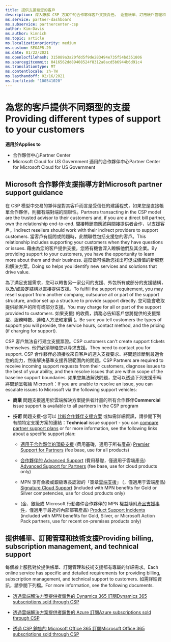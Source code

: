 ```yaml
---
title: 提供支援給您的客戶
description: 深入瞭解 CSP 方案中的合作夥伴客戶支援責任。 涵蓋帳單、訂用帳戶管理和技術問題的支援。
ms.service: partner-dashboard
ms.subservice: partnercenter-csp
author: Kim-Davis
ms.author: kimnich
ms.topic: article
ms.localizationpriority: medium
ms.custom: SEOAPR.20
ms.date: 01/22/2021
ms.openlocfilehash: 315089a3a20fdd5f9de283494e735f54bd351806
ms.sourcegitcommit: 0416562dd89408524f8312a8acd5b6944b6d91c4
ms.translationtype: MT
ms.contentlocale: zh-TW
ms.lasthandoff: 02/16/2021
ms.locfileid: "100541020"
---
```

# <a name="providing-different-types-of-support-to-your-customers"></a><span data-ttu-id="8dbb4-104">為您的客戶提供不同類型的支援</span><span class="sxs-lookup"><span data-stu-id="8dbb4-104">Providing different types of support to your customers</span></span>

<span data-ttu-id="8dbb4-105">**適用於**</span><span class="sxs-lookup"><span data-stu-id="8dbb4-105">**Applies to**</span></span>

-  <span data-ttu-id="8dbb4-106">合作夥伴中心</span><span class="sxs-lookup"><span data-stu-id="8dbb4-106">Partner Center</span></span>
-  <span data-ttu-id="8dbb4-107">Microsoft Cloud for US Government 適用的合作夥伴中心</span><span class="sxs-lookup"><span data-stu-id="8dbb4-107">Partner Center for Microsoft Cloud for US Government</span></span>


## <a name="microsoft-partner-support-guidance"></a><span data-ttu-id="8dbb4-108">Microsoft 合作夥伴支援指導方針</span><span class="sxs-lookup"><span data-stu-id="8dbb4-108">Microsoft partner support guidance</span></span>

<span data-ttu-id="8dbb4-109">在 CSP 模型中交易的夥伴是對其客戶而言是受信任的建議程式，如果您是直接帳單合作夥伴，則擁有端對端的關聯性。</span><span class="sxs-lookup"><span data-stu-id="8dbb4-109">Partners transacting in the CSP model are the trusted advisor to their customers and, if you are a direct bill partner, own the relationship end-to-end.</span></span> <span data-ttu-id="8dbb4-110">間接轉銷商應該與間接提供者合作，以支援客戶。</span><span class="sxs-lookup"><span data-stu-id="8dbb4-110">Indirect resellers should work with their indirect providers to support customers.</span></span> <span data-ttu-id="8dbb4-111">當客戶有疑問或問題時，此關聯性包括支援您的客戶。</span><span class="sxs-lookup"><span data-stu-id="8dbb4-111">This relationship includes supporting your customers when they have questions or issues.</span></span> <span data-ttu-id="8dbb4-112">藉由為您的客戶提供支援，您將有機會深入瞭解他們及其企業。</span><span class="sxs-lookup"><span data-stu-id="8dbb4-112">By providing support to your customers, you have the opportunity to learn more about them and their business.</span></span> <span data-ttu-id="8dbb4-113">這麼做可協助您找出可促成價值的新服務和解決方案。</span><span class="sxs-lookup"><span data-stu-id="8dbb4-113">Doing so helps you identify new services and solutions that drive value.</span></span>

<span data-ttu-id="8dbb4-114">為了滿足支援需求，您可以轉售另一家公司的支援、外包所有或部分的支援結構，以及/或設定結構以直接提供支援。</span><span class="sxs-lookup"><span data-stu-id="8dbb4-114">To fulfill the support requirement, you may resell support from another company, outsource all or part of the support structure, and/or set up a structure to provide support directly.</span></span> <span data-ttu-id="8dbb4-115">您可能會收取提供給客戶的所有或部分支援。</span><span class="sxs-lookup"><span data-stu-id="8dbb4-115">You may charge for all or part of the support provided to customers.</span></span> <span data-ttu-id="8dbb4-116">如果支援) 的收費，請務必告知客戶您將提供的支援類型、服務時數、連絡人方法和定價 (。</span><span class="sxs-lookup"><span data-stu-id="8dbb4-116">Be sure you tell customers the types of support you will provide, the service hours, contact method, and the pricing (if charging for support).</span></span>

<span data-ttu-id="8dbb4-117">CSP 客戶無法自行建立支援票證。</span><span class="sxs-lookup"><span data-stu-id="8dbb4-117">CSP customers can't create support tickets themselves.</span></span> <span data-ttu-id="8dbb4-118">他們必須聯絡您以尋求支援。</span><span class="sxs-lookup"><span data-stu-id="8dbb4-118">They need to contact you for support.</span></span> <span data-ttu-id="8dbb4-119">CSP 合作夥伴必須接收來自客戶的連入支援要求、將問題診斷到最適合您的能力，然後解決基準支援界限範圍內的問題。</span><span class="sxs-lookup"><span data-stu-id="8dbb4-119">CSP Partners are required to receive incoming support requests from their customers, diagnose issues to the best of your ability, and then resolve issues that are within scope of the baseline support boundaries.</span></span> <span data-ttu-id="8dbb4-120">如果您無法解決問題，您可以透過下列支援車輛將問題呈報給 Microsoft：</span><span class="sxs-lookup"><span data-stu-id="8dbb4-120">If you are unable to resolve an issue, you can escalate issues to Microsoft via the following support vehicles:</span></span>

- <span data-ttu-id="8dbb4-121">**商業** 問題支援適用於雲端解決方案提供者計畫的所有合作夥伴</span><span class="sxs-lookup"><span data-stu-id="8dbb4-121">**Commercial** issue support is available to all partners in the CSP program</span></span>

- <span data-ttu-id="8dbb4-122">**技術** 問題支援-您可以 [比較合作夥伴支援方案](https://partner.microsoft.com/support/partnersupport) 或如需詳細資訊，請參閱下列有關特定支援方案的連結：</span><span class="sxs-lookup"><span data-stu-id="8dbb4-122">**Technical** issue support - you can [compare partner support plans](https://partner.microsoft.com/support/partnersupport) or for more information, see the following links  about a specific support plan:</span></span>

  - <span data-ttu-id="8dbb4-123">[適用于合作夥伴的頂級支援](https://partner.microsoft.com/support/microsoft-services-premier-support) (費用基礎，適用于所有產品) </span><span class="sxs-lookup"><span data-stu-id="8dbb4-123">[Premier Support for Partners](https://partner.microsoft.com/support/microsoft-services-premier-support) (fee base, use for all products)</span></span>

  - <span data-ttu-id="8dbb4-124">[合作夥伴的 Advanced Support](https://partner.microsoft.com/support/advanced-cloud-support) (費用基礎，僅適用于雲端產品) </span><span class="sxs-lookup"><span data-stu-id="8dbb4-124">[Advanced Support for Partners](https://partner.microsoft.com/support/advanced-cloud-support) (fee base, use for cloud products only)</span></span>

  - <span data-ttu-id="8dbb4-125">MPN 享有金級或銀級專長認證的「簽章[雲端支援](manage-your-partner-network-benefits.md)」 (，僅適用于雲端產品) </span><span class="sxs-lookup"><span data-stu-id="8dbb4-125">[Signature Cloud Support](manage-your-partner-network-benefits.md) (included with MPN benefits for Gold or Silver competencies, use for cloud products only)</span></span>

  - <span data-ttu-id="8dbb4-126"> (金、銀級或 Microsoft 行動套件合作夥伴的 MPN 權益隨附[產品支援事件](manage-your-partner-network-benefits.md)，僅適用于最近的內部部署產品) </span><span class="sxs-lookup"><span data-stu-id="8dbb4-126">[Product Support Incidents](manage-your-partner-network-benefits.md) (included with MPN benefits for Gold, Silver, or Microsoft Action Pack partners, use for recent on-premises products only)</span></span>

## <a name="providing-billing-subscription-management-and-technical-support"></a><span data-ttu-id="8dbb4-127">提供帳單、訂閱管理和技術支援</span><span class="sxs-lookup"><span data-stu-id="8dbb4-127">Providing billing, subscription management, and technical support</span></span> 

<span data-ttu-id="8dbb4-128">每個線上服務對於提供帳單、訂閱管理和技術支援都有專屬的詳細需求。</span><span class="sxs-lookup"><span data-stu-id="8dbb4-128">Each online service has specific and detailed requirements for providing billing, subscription management, and technical support to customers.</span></span> <span data-ttu-id="8dbb4-129">如需詳細資訊，請參閱下列檔。</span><span class="sxs-lookup"><span data-stu-id="8dbb4-129">For more information, see the following documents.</span></span>

- [<span data-ttu-id="8dbb4-130">透過雲端解決方案提供者銷售的 Dynamics 365 訂閱</span><span class="sxs-lookup"><span data-stu-id="8dbb4-130">Dynamics 365 subscriptions sold through CSP</span></span>](https://www.microsoftpartnercommunity.com/t5/CSP/Microsoft-Partner-Support-Guidance/m-p/5262#M30)

- [<span data-ttu-id="8dbb4-131">透過雲端解決方案提供者銷售的 Azure 訂閱</span><span class="sxs-lookup"><span data-stu-id="8dbb4-131">Azure subscriptions sold through CSP</span></span>](https://www.microsoftpartnercommunity.com/t5/CSP/Microsoft-Partner-Support-Guidance/m-p/5263#M31)

- [<span data-ttu-id="8dbb4-132">透過 CSP 銷售的 Microsoft Office 365 訂閱</span><span class="sxs-lookup"><span data-stu-id="8dbb4-132">Microsoft Office 365 subscriptions sold through CSP</span></span>](https://www.microsoftpartnercommunity.com/t5/CSP/Microsoft-Partner-Support-Guidance/m-p/5264#M32)
